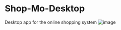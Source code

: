 # Shop-Mo-Desktop
Desktop app for the online shopping system
![image](https://user-images.githubusercontent.com/45779146/121839798-6eac8100-cd0d-11eb-89ea-f4d548eb324b.png)
